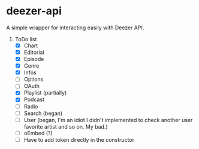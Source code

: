 # deezer-api
 A simple wrapper for interacting easily with Deezer API.
1. ToDo list 
    - [x] Chart 
    - [x] Editorial 
    - [x] Episode
    - [x] Genre 
    - [x] Infos 
    - [ ] Options
    - [ ] OAuth
    - [x] Playlist (partially)
    - [x] Podcast 
    - [ ] Radio
    - [ ] Search (began)
    - [ ] User (began, I'm an idiot I didn't implemented to check another user favorite artist and so on. My bad.) 
    - [ ] oEmbed (?)
    - [ ] Have to add token directly in the constructor

